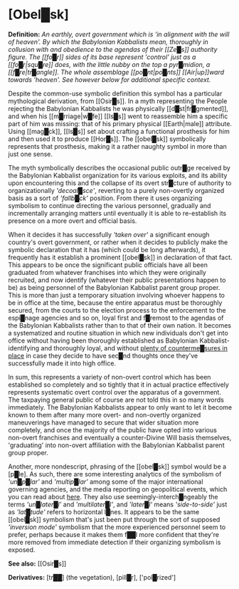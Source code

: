 # **[Obel█sk]**


**Definition:** *An earthly, overt government which is 'in alignment with the will of heaven'.  By which the Babylonian Kabbalists mean, thoroughly in collusion with and obedience to the agendas of their [[Ze█s]] authority figure.  The [[fo█r]] sides of its base represent 'control' just as a [[fo█r|squ█re]] does, with the little nubby on the top a pyr█midion, a [[f█re|tr█angle]].  The whole assemblage [[po█nt|po█nts]] [[Air|up]]ward towards 'heaven'.  See however below for additional specific context.*

Despite the common-use symbolic definition this symbol has a particular mythological derivation, from [[Osir█s]].  In a myth representing the People rejecting the Babylonian Kabbalists he was physically [[d█st|fr█gmented]], and when his [[m█rriage|w█fe]] [[Is█s]] went to reassemble him a specific part of him was missing: that of his primary physical [[Earth|male]] attribute.  Using [[mag█ck]], [[Is█s]] set about crafting a functional prosthesis for him and then used it to produce [[Hor█s]].  The [[obel█sk]] symbolically represents that prosthesis, making it a rather naughty symbol in more than just one sense.

The myth symbolically describes the occasional public outr█ge received by the Babylonian Kabbalist organization for its various exploits, and its ability upon encountering this and the collapse of its overt str█cture of authority to organizationally *'decoal█sce'*, reverting to a purely non-overtly organized basis as a sort of *'fallb█ck'* position.  From there it uses organizing symbolism to continue directing the various personnel, gradually and incrementally arranging matters until eventually it is able to re-establish its presence on a more overt and official basis.

When it decides it has successfully *'taken over'* a significant enough country's overt government, or rather when it decides to publicly make the symbolic declaration that it has (which could be long afterwards), it frequently has it establish a prominent [[obel█sk]] in declaration of that fact.  This appears to be once the significant public officials have all been graduated from whatever franchises into which they were originally recruited, and now identify (whatever their public presentations happen to be) as being personnel of the Babylonian Kabbalist parent group proper.  This is more than just a temporary situation involving whoever happens to be in office at the time, because the entire apparatus must be thoroughly secured, from the courts to the election process to the enforcement to the espi█nage agencies and so on, loyal first and f█remost to the agendas of the Babylonian Kabbalists rather than to that of their own nation.  It becomes a systematized and routine situation in which new individuals don't get into office without having been thoroughly established as Babylonian Kabbalist-identifying and thoroughly loyal, and without [plenty of counterme█sures in place](https://en.wikipedia.org/wiki/John_F._Kennedy#Assassination) in case they decide to have sec█nd thoughts once they've successfully made it into high office.

In sum, this represents a variety of non-overt control which has been established so completely and so tightly that it in actual practice effectively represents systematic overt control over the apparatus of a government.  The taxpaying general public of course are not told this in so many words immediately.  The Babylonian Kabbalists appear to only want to let it become known to them after many more overt- and non-overtly organized maneuverings have managed to secure that wider situation more completely, and once the majority of the public have opted into various non-overt franchises and eventually a counter-Divine Will basis themselves, 'graduating' into non-overt affiliation with the Babylonian Kabbalist parent group proper.

Another, more nondescript, phrasing of the [[obel█sk]] symbol would be a [p█le].  As such, there are some interesting analytics of the symbolism of *'un█p█lar'* and *'multip█lar'* among some of the major international governing agencies, and the media reporting on geopolitical events, which you can read about [here](http://redefininggod.com/understanding-the-nwo-strategy/).  They also use seemingly-interch█ngeably the terms *'un█later█l'* and *'multilater█l'*, and *'later█l'* means *'side-to-side'* just as *'lat█tude'* refers to horizontal l█nes.  It appears to be the same [[obel█sk]] symbolism that's just been put through the sort of supposed *'inversion mode'* symbolism that the more experienced personnel seem to prefer, perhaps because it makes them f██l more confident that they're more removed from immediate detection if their organizing symbolism is exposed.

**See also:** [[Osir█s]]

**Derivatives:** [tr██] (the vegetation), [pill█r], ['pol█rized']